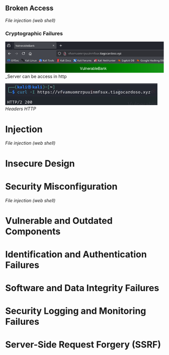## Broken Access
_File injection (web shell)_
### Cryptographic Failures

![](http.png)
_Server can be access in http

![](http%20v3.png)
_Headers HTTP_

# Injection
_File injection (web shell)_

# Insecure Design


# Security Misconfiguration
_File injection (web shell)_

# Vulnerable and Outdated Components 


# Identification and Authentication Failures 


# Software and Data Integrity Failures


# Security Logging and Monitoring Failures


# Server-Side Request Forgery (SSRF)

